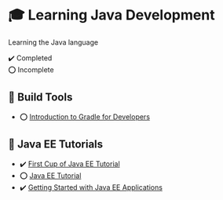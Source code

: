 # :mortar_board: Learning Java Development

Learning the Java language

:heavy_check_mark: Completed  
:o: Incomplete

## :beginner: Build Tools

- :o: [Introduction to Gradle for Developers](introduction-gradle-for-developers/)

## :beginner: Java EE Tutorials

- :heavy_check_mark: [First Cup of Java EE Tutorial](first-cup-java-ee-tutorial/)
- :o: [Java EE Tutorial](java-ee-tutorial/)
- :heavy_check_mark: [Getting Started with Java EE Applications](SimpleEE6App/)
